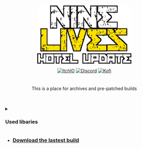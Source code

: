 <p align="center"><img src="logo.png" style="display:block; margin:auto; width:300px"></p>
<div align="center">
<p align="center">
<a href="https://sofycodes.itch.io/nine-lives"><img alt="ItchIO" src="https://img.shields.io/badge/itch.io-fa5c5c?&style?&style=for-the-badge&logo=itch.io&logoColor=white&alt=youtube style="margin-bottom: 5px;"></a>
<a href="https://discord.gg/YH9UYRgQxp"><img alt="Discord" src="https://img.shields.io/badge/Discord-7289da?&style?&style=for-the-badge&logo=discord&logoColor=white&alt=discord style="margin-bottom: 5px;"></a>
<a href="https://ko-fi.com/sofydev"><img alt="Kofi" src="https://img.shields.io/badge/KoFi-FF5E5B?&style?&style=for-the-badge&logo=ko-fi&logoColor=white&alt=ko-fi style="margin-bottom: 5px;"></a>
</p>
<h1></h1>
<p align="center">This is a place for archives and pre-patched builds</p>
 
</div>

<br>
<br>

<details>
	
<summary><h3>Used libaries</h3></summary>
<table align="center">
    <tr>
    </tr>
    <tr>
        <td align="right"><a href="https://github.com/JujuAdams/scribble"><img src="https://raw.githubusercontent.com/JujuAdams/scribble/master/LOGO.png" style="width:120px"></a></td>
        <td><a href="https://github.com/JujuAdams/scribble">Scribble Deluxe</a><br>Powerful, fully featured text renderer</td>
	<td align="right"><a href="https://github.com/offalynne/input"><img src="https://raw.githubusercontent.com/offalynne/input/main/LOGO.png" style="width:120px"></a></td>
        <td><a href="https://github.com/offalynne/input">Input</a><br>🖍 Comprehensive cross-platform input</td>
    </tr>
</table>
<p></p>
</div>
</details>


- ### [Download the lastest build](https://github.com/sofycodes/consoleMe/releases/)

#
<br>
